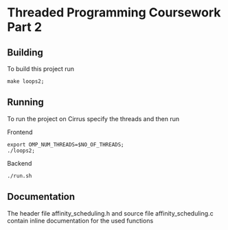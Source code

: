 
# Threaded Programming Coursework Part 2

## Building

To build this project run

```
make loops2;
```

## Running

To run the project on Cirrus specify the threads and then run

Frontend

```
export OMP_NUM_THREADS=$NO_OF_THREADS;
./loops2;
```

Backend

```
./run.sh
```

## Documentation

The header file affinity_scheduling.h and source file affinity_scheduling.c contain inline documentation for the used functions
